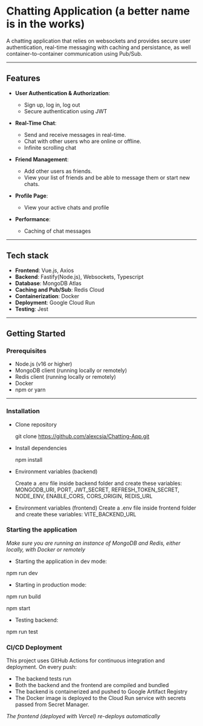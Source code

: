 # Chatting Application (a better name is in the works)

A chatting application that relies on websockets and provides secure user authentication,
real-time messaging with caching and persistance, as well container-to-container communication using Pub/Sub.

---

## Features

- **User Authentication & Authorization**:

  - Sign up, log in, log out
  - Secure authentication using JWT

- **Real-Time Chat**:

  - Send and receive messages in real-time.
  - Chat with other users who are online or offline.
  - Infinite scrolling chat

- **Friend Management**:

  - Add other users as friends.
  - View your list of friends and be able to message them or start new chats.

- **Profile Page**:

  - View your active chats and profile

- **Performance**:
  - Caching of chat messages

---

## Tech stack

- **Frontend**: Vue.js, Axios
- **Backend**: Fastify(Node.js), Websockets, Typescript
- **Database**: MongoDB Atlas
- **Caching and Pub/Sub**: Redis Cloud
- **Containerization**: Docker
- **Deployment**: Google Cloud Run
- **Testing**: Jest

---

## Getting Started

### Prerequisites

- Node.js (v16 or higher)
- MongoDB client (running locally or remotely)
- Redis client (running locally or remotely)
- Docker
- npm or yarn

---

### Installation

- Clone repository

  git clone https://github.com/alexcsia/Chatting-App.git

- Install dependencies

  npm install

- Environment variables (backend)

  Create a .env file inside backend folder and create these variables:
  MONGODB_URI, PORT, JWT_SECRET, REFRESH_TOKEN_SECRET, NODE_ENV, ENABLE_CORS, CORS_ORIGIN, REDIS_URL

- Environment variables (frontend)
  Create a .env file inside frontend folder and create these variables:
  VITE_BACKEND_URL

### Starting the application

_Make sure you are running an instance of MongoDB and Redis, either locally, with Docker or remotely_

- Starting the application in dev mode:

npm run dev

- Starting in production mode:

npm run build

npm start

- Testing backend:

npm run test

### CI/CD Deployment

This project uses GitHub Actions for continuous integration and deployment. On every push:

- The backend tests run
- Both the backend and the frontend are compiled and bundled
- The backend is containerized and pushed to Google Artifact Registry
- The Docker image is deployed to the Cloud Run service with secrets passed from Secret Manager.

_The frontend (deployed with Vercel) re-deploys automatically_
